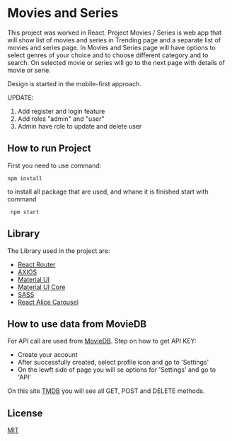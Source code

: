 # Movies and Series

This project was worked in React. Project Movies / Series is web app that will show list of movies and series in Trending page and a separate list of movies and series page.
In Movies and Series page will have options to select genres of your choice and to choose different category and to search. On selected movie or series will go to the next page with details of movie or serie.

Design is started in the mobile-first approach.

UPDATE:

1. Add register and login feature
2. Add roles "admin" and "user"
3. Admin have role to update and delete user

## How to run Project

First you need to use command:

```
npm install
```

to install all package that are used, and whane it is finished start with command

```
 npm start
```

## Library

The Library used in the project are:

- [React Router](https://reactrouter.com/en/main)
- [AXIOS](https://axios-http.com/docs/intro)
- [Material UI](https://mui.com/material-ui/)
- [Material UI Core](https://mui.com/material-ui/material-icons/)
- [SASS](https://sass-lang.com/)
- [React Alice Carousel](https://www.npmjs.com/package/react-alice-carousel)

## How to use data from MovieDB

For API call are used from [MovieDB](https://www.themoviedb.org/).
Step on how to get API KEY:

- Create your account
- After successfully created, select profile icon and go to 'Settings'
- On the lewft side of page you will se options for 'Settings' and go to 'API'

On this site [TMDB](https://developer.themoviedb.org/reference/intro/getting-started) you will see all GET, POST and DELETE methods.

## License

[MIT](https://choosealicense.com/licenses/mit/)
